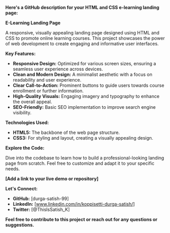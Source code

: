 **Here's a GitHub description for your HTML and CSS e-learning landing page:**

**E-Learning Landing Page**

A responsive, visually appealing landing page designed using HTML and CSS to promote online learning courses. This project showcases the power of web development to create engaging and informative user interfaces.

**Key Features:**

* **Responsive Design:** Optimized for various screen sizes, ensuring a seamless user experience across devices.
* **Clean and Modern Design:** A minimalist aesthetic with a focus on readability and user experience.
* **Clear Call-to-Action:** Prominent buttons to guide users towards course enrollment or further information.
* **High-Quality Visuals:** Engaging imagery and typography to enhance the overall appeal.
* **SEO-Friendly:** Basic SEO implementation to improve search engine visibility.

**Technologies Used:**

* **HTML5:** The backbone of the web page structure.
* **CSS3:** For styling and layout, creating a visually appealing design.

**Explore the Code:**

Dive into the codebase to learn how to build a professional-looking landing page from scratch. Feel free to customize and adapt it to your specific needs.

**[Add a link to your live demo or repository]**

**Let's Connect:**

* **GitHub:** [durga-satish-99]
* **LinkedIn:** [www.linkedin.com/in/koppisetti-durga-satish/]
* **Twitter:** [@ThisIsSatish_K]

**Feel free to contribute to this project or reach out for any questions or suggestions.**
